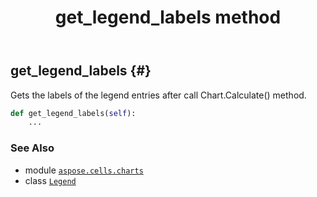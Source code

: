 ﻿---
title: get_legend_labels method
second_title: Aspose.Cells for Python via .NET API References
description: 
type: docs
weight: 30
url: /aspose.cells.charts/legend/get_legend_labels/
is_root: false
---

## get_legend_labels {#}

Gets the labels of the legend entries after call Chart.Calculate() method.



```python
def get_legend_labels(self):
    ...
```





### See Also
* module [`aspose.cells.charts`](../../)
* class [`Legend`](/cells/python-net/aspose.cells.charts/legend)
